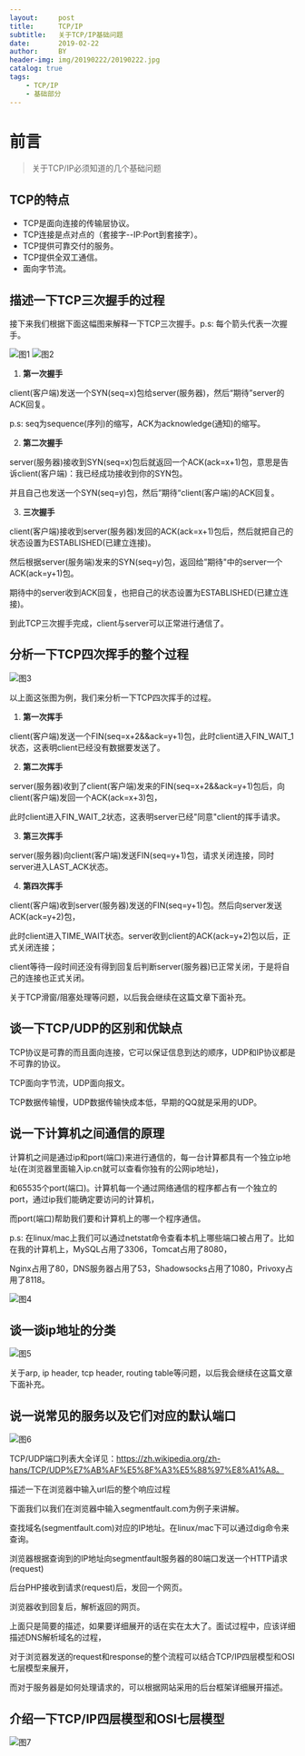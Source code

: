 ```yaml
---
layout:     post
title:      TCP/IP
subtitle:   关于TCP/IP基础问题
date:       2019-02-22
author:     BY
header-img: img/20190222/20190222.jpg
catalog: true
tags:
    - TCP/IP
    - 基础部分
---
```

# 前言

>关于TCP/IP必须知道的几个基础问题

## TCP的特点

  * TCP是面向连接的传输层协议。
  * TCP连接是点对点的（套接字--IP:Port到套接字）。
  * TCP提供可靠交付的服务。
  * TCP提供全双工通信。
  * 面向字节流。

## 描述一下TCP三次握手的过程
接下来我们根据下面这幅图来解释一下TCP三次握手。p.s: 每个箭头代表一次握手。

![图1](/img/20190222/2019022201.jpg)
![图2](/img/20190222/2019022202.jpg)

1. **第一次握手**

client(客户端)发送一个SYN(seq=x)包给server(服务器)，然后“期待”server的ACK回复。

p.s: seq为sequence(序列)的缩写，ACK为acknowledge(通知)的缩写。

2. **第二次握手**

server(服务器)接收到SYN(seq=x)包后就返回一个ACK(ack=x+1)包，意思是告诉client(客户端)：我已经成功接收到你的SYN包。

并且自己也发送一个SYN(seq=y)包，然后”期待“client(客户端)的ACK回复。

3. **三次握手**

client(客户端)接收到server(服务器)发回的ACK(ack=x+1)包后，然后就把自己的状态设置为ESTABLISHED(已建立连接)。

然后根据server(服务端)发来的SYN(seq=y)包，返回给”期待"中的server一个ACK(ack=y+1)包。

期待中的server收到ACK回复，也把自己的状态设置为ESTABLISHED(已建立连接)。

到此TCP三次握手完成，client与server可以正常进行通信了。



## 分析一下TCP四次挥手的整个过程

![图3](/img/20190222/2019022203.jpg)

以上面这张图为例，我们来分析一下TCP四次挥手的过程。

1. **第一次挥手**

client(客户端)发送一个FIN(seq=x+2&&ack=y+1)包，此时client进入FIN_WAIT_1状态，这表明client已经没有数据要发送了。

2. **第二次挥手**

server(服务器)收到了client(客户端)发来的FIN(seq=x+2&&ack=y+1)包后，向client(客户端)发回一个ACK(ack=x+3)包，

此时client进入FIN_WAIT_2状态，这表明server已经"同意"client的挥手请求。

3. **第三次挥手**

server(服务器)向client(客户端)发送FIN(seq=y+1)包，请求关闭连接，同时server进入LAST_ACK状态。

4. **第四次挥手**

client(客户端)收到server(服务器)发送的FIN(seq=y+1)包。然后向server发送ACK(ack=y+2)包，

此时client进入TIME_WAIT状态。server收到client的ACK(ack=y+2)包以后，正式关闭连接；

client等待一段时间还没有得到回复后判断server(服务器)已正常关闭，于是将自己的连接也正式关闭。

关于TCP滑窗/阻塞处理等问题，以后我会继续在这篇文章下面补充。

## 谈一下TCP/UDP的区别和优缺点

TCP协议是可靠的而且面向连接，它可以保证信息到达的顺序，UDP和IP协议都是不可靠的协议。

TCP面向字节流，UDP面向报文。

TCP数据传输慢，UDP数据传输快成本低，早期的QQ就是采用的UDP。

## 说一下计算机之间通信的原理

计算机之间是通过ip和port(端口)来进行通信的，每一台计算都具有一个独立ip地址(在浏览器里面输入ip.cn就可以查看你独有的公网ip地址)，

和65535个port(端口)。计算机每一个通过网络通信的程序都占有一个独立的port，通过ip我们能确定要访问的计算机，

而port(端口)帮助我们要和计算机上的哪一个程序通信。

p.s: 在linux/mac上我们可以通过netstat命令查看本机上哪些端口被占用了。比如在我的计算机上，MySQL占用了3306，Tomcat占用了8080，

Nginx占用了80，DNS服务器占用了53，Shadowsocks占用了1080，Privoxy占用了8118。

![图4](/img/20190222/2019022204.jpg)


## 谈一谈ip地址的分类

![图5](/img/20190222/2019022205.jpg)

关于arp, ip header, tcp header, routing table等问题，以后我会继续在这篇文章下面补充。



## 说一说常见的服务以及它们对应的默认端口

![图6](/img/20190222/2019022206.jpg)

TCP/UDP端口列表大全详见：https://zh.wikipedia.org/zh-hans/TCP/UDP%E7%AB%AF%E5%8F%A3%E5%88%97%E8%A1%A8。

描述一下在浏览器中输入url后的整个响应过程

下面我们以我们在浏览器中输入segmentfault.com为例子来讲解。

查找域名(segmentfault.com)对应的IP地址。在linux/mac下可以通过dig命令来查询。

浏览器根据查询到的IP地址向segmentfault服务器的80端口发送一个HTTP请求(request)

后台PHP接收到请求(request)后，发回一个网页。

浏览器收到回复后，解析返回的网页。

上面只是简要的描述，如果要详细展开的话在实在太大了。面试过程中，应该详细描述DNS解析域名的过程，

对于浏览器发送的request和response的整个流程可以结合TCP/IP四层模型和OSI七层模型来展开，

而对于服务器是如何处理请求的，可以根据网站采用的后台框架详细展开描述。

## 介绍一下TCP/IP四层模型和OSI七层模型

![图7](/img/20190222/2019022207.jpg)